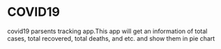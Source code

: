 # COVID19
covid19 parsents tracking app.This app will get an information of total cases, total recovered, total deaths, and etc.
and show them in pie chart 
